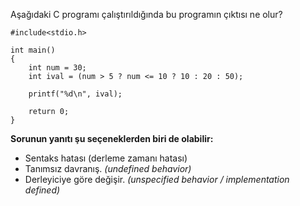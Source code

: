 Aşağıdaki C programı çalıştırıldığında bu programın çıktısı ne olur?

```
#include<stdio.h>
 
int main()
{
	int num = 30;
	int ival = (num > 5 ? num <= 10 ? 10 : 20 : 50);
 
	printf("%d\n", ival);
 
	return 0;
}
```


__Sorunun yanıtı şu seçeneklerden biri de olabilir:__</br>
+ Sentaks hatası (derleme zamanı hatası)
+ Tanımsız davranış. _(undefined behavior)_
+ Derleyiciye göre değişir. _(unspecified behavior / implementation defined)_
